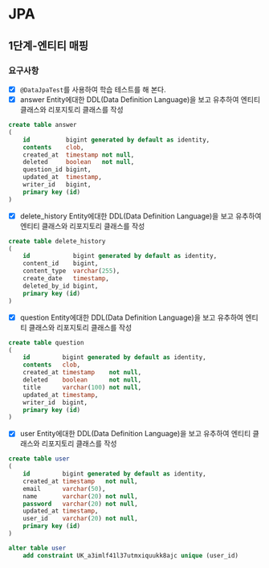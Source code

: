 # JPA
## 1단계-엔티티 매핑
### 요구사항
- [x] `@DataJpaTest`를 사용하여 학습 테스트를 해 본다.
- [x] answer Entity에대한 DDL(Data Definition Language)을 보고 유추하여 엔티티 클래스와 리포지토리 클래스를 작성
```SQL
create table answer
(
    id          bigint generated by default as identity,
    contents    clob,
    created_at  timestamp not null,
    deleted     boolean   not null,
    question_id bigint,
    updated_at  timestamp,
    writer_id   bigint,
    primary key (id)
)
```
- [x] delete_history Entity에대한 DDL(Data Definition Language)을 보고 유추하여 엔티티 클래스와 리포지토리 클래스를 작성
```SQL
create table delete_history
(
    id            bigint generated by default as identity,
    content_id    bigint,
    content_type  varchar(255),
    create_date   timestamp,
    deleted_by_id bigint,
    primary key (id)
)
```
- [x] question Entity에대한 DDL(Data Definition Language)을 보고 유추하여 엔티티 클래스와 리포지토리 클래스를 작성
```SQL
create table question
(
    id         bigint generated by default as identity,
    contents   clob,
    created_at timestamp    not null,
    deleted    boolean      not null,
    title      varchar(100) not null,
    updated_at timestamp,
    writer_id  bigint,
    primary key (id)
)
```
- [x] user Entity에대한 DDL(Data Definition Language)을 보고 유추하여 엔티티 클래스와 리포지토리 클래스를 작성
```SQL
create table user
(
    id         bigint generated by default as identity,
    created_at timestamp   not null,
    email      varchar(50),
    name       varchar(20) not null,
    password   varchar(20) not null,
    updated_at timestamp,
    user_id    varchar(20) not null,
    primary key (id)
)

alter table user
    add constraint UK_a3imlf41l37utmxiquukk8ajc unique (user_id)
```